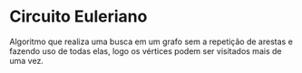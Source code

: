 # Circuito Euleriano
Algoritmo que realiza uma busca em um grafo sem a repetição de arestas e fazendo uso de todas elas, logo os vértices podem ser visitados mais de uma vez.
